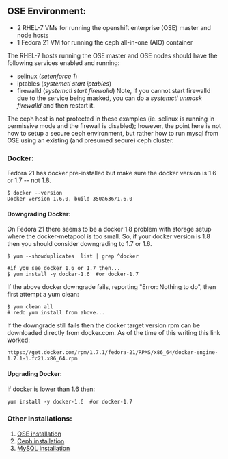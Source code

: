 ## OSE Environment:

* 2 RHEL-7 VMs for running the openshift enterprise (OSE) master and node hosts
* 1 Fedora 21 VM for running the ceph all-in-one (AIO) container

The RHEL-7 hosts running the OSE master and OSE nodes should have the following services enabled and running:
* selinux (*setenforce 1*)
* iptables (*systemctl start iptables*)
* firewalld (*systemctl start firewalld*) Note, if you cannot start firewalld due to the service being masked, you can do a *systemctl unmask firewalld* and then restart it.

The ceph host is not protected in these examples (ie. selinux is running in permissive mode and the firewall is disabled); however, the point here is not how to setup a secure ceph environment, but rather how to run mysql from OSE using an existing (and presumed secure) ceph cluster.

### Docker:
Fedora 21 has docker pre-installed but make sure the docker version is 1.6 or 1.7 -- not 1.8.

```
$ docker --version
Docker version 1.6.0, build 350a636/1.6.0
```

#### Downgrading Docker:
On Fedora 21 there seems to be a docker 1.8 problem with storage setup where the docker-metapool is too small. So, if your docker version is 1.8 then you should consider downgrading to 1.7 or 1.6.

```
$ yum --showduplicates  list | grep ^docker

#if you see docker 1.6 or 1.7 then...
$ yum install -y docker-1.6  #or docker-1.7
```

If the above docker downgrade fails, reporting "Error: Nothing to do", then first attempt a yum clean:

```
$ yum clean all
# redo yum install from above...
```

If the downgrade still fails then the docker target version rpm can be downloaded directly from docker.com. As of the time of this writing this link worked:

```
https://get.docker.com/rpm/1.7.1/fedora-21/RPMS/x86_64/docker-engine-1.7.1-1.fc21.x86_64.rpm
```

#### Upgrading Docker:
If docker is lower than 1.6 then:

```
yum install -y docker-1.6  #or docker-1.7
```


### Other Installations:
1. [OSE installation](OSE.md)
2. [Ceph installation](CEPH.md)
3. [MySQL installation](MYSQL.md)

